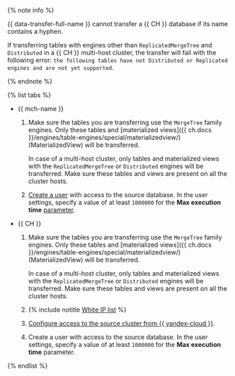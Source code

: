 {% note info %}

{{ data-transfer-full-name }} cannot transfer a {{ CH }} database if its name contains a hyphen.


If transferring tables with engines other than `ReplicatedMergeTree` and `Distributed` in a {{ CH }} multi-host cluster, the transfer will fail with the following error: `the following tables have not Distributed or Replicated engines and are not yet supported`.

{% endnote %}

{% list tabs %}

* {{ mch-name }}

    
    1. Make sure the tables you are transferring use the `MergeTree` family engines. Only these tables and [materialized views]({{ ch.docs }}/engines/table-engines/special/materializedview/) (MaterializedView) will be transferred.

       In case of a multi-host cluster, only tables and materialized views with the `ReplicatedMergeTree` or `Distributed` engines will be transferred. Make sure these tables and views are present on all the cluster hosts.

    1. [Create a user](../../../../managed-clickhouse/operations/cluster-users.md) with access to the source database. In the user settings, specify a value of at least `1000000` for the **Max execution time** [parameter](../../../../managed-clickhouse/concepts/settings-list.md#setting-max-execution-time).

* {{ CH }}

    1. Make sure the tables you are transferring use the `MergeTree` family engines. Only these tables and [materialized views]({{ ch.docs }}/engines/table-engines/special/materializedview/) (MaterializedView) will be transferred.

       In case of a multi-host cluster, only tables and materialized views with the `ReplicatedMergeTree` or `Distributed` engines will be transferred. Make sure these tables and views are present on all the cluster hosts.

    1. {% include notitle [White IP list](../../configure-white-ip.md) %}

    1. [Configure access to the source cluster from {{ yandex-cloud }}](../../../../data-transfer/concepts/network.md#source-external).

    1. Create a user with access to the source database. In the user settings, specify a value of at least `1000000` for the **Max execution time** parameter.

{% endlist %}
